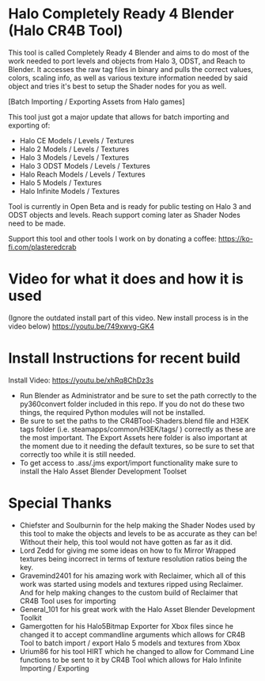 # Halo Completely Ready 4 Blender (Halo CR4B Tool)

This tool is called Completely Ready 4 Blender and aims to do most of the work needed to port levels and objects from Halo 3, ODST, and Reach to Blender.
It accesses the raw tag files in binary and pulls the correct values, colors, scaling info, as well as various texture information needed by said object and tries it's best to setup the Shader nodes for you as well.

[Batch Importing / Exporting Assets from Halo games]

This tool just got a major update that allows for batch importing and exporting of:
- Halo CE         Models / Levels / Textures
- Halo 2          Models / Levels / Textures
- Halo 3          Models / Levels / Textures
- Halo 3 ODST     Models / Levels / Textures
- Halo Reach      Models / Levels / Textures
- Halo 5          Models / Textures
- Halo Infinite   Models / Textures

Tool is currently in Open Beta and is ready for public testing on Halo 3 and ODST objects and levels. Reach support coming later as Shader Nodes need to be made.

Support this tool and other tools I work on by donating a coffee: https://ko-fi.com/plasteredcrab

# Video for what it does and how it is used
(Ignore the outdated install part of this video. New install process is in the video below)
https://youtu.be/749xwvg-GK4

# Install Instructions for recent build
Install Video: https://youtu.be/xhRq8ChDz3s
- Run Blender as Administrator and be sure to set the path correctly to the py360convert folder included in this repo. If you do not do these two things, the required Python modules will not be installed.
- Be sure to set the paths to the CR4BTool-Shaders.blend file and H3EK tags folder (i.e. steamapps/common/H3EK/tags/ ) correctly as these are the most important. The Export Assets here folder is also important at the moment due to it needing the default textures, so be sure to set that correctly too while it is still needed.
- To get access to .ass/.jms export/import functionality make sure to install the Halo Asset Blender Development Toolset

# Special Thanks
- Chiefster and Soulburnin for the help making the Shader Nodes used by this tool to make the objects and levels to be as accurate as they can be! Without their help, this tool would not have gotten as far as it did.
- Lord Zedd for giving me some ideas on how to fix Mirror Wrapped textures being incorrect in terms of texture resolution ratios being the key. 
- Gravemind2401 for his amazing work with Reclaimer, which all of this work was started using models and textures ripped using Reclaimer. And for help making changes to the custom build of Reclaimer that CR4B Tool uses for importing
- General_101 for his great work with the Halo Asset Blender Development Toolkit
- Gamergotten for his Halo5Bitmap Exporter for Xbox files since he changed it to accept commandline arguments which allows for CR4B Tool to batch import / export Halo 5 models and textures from Xbox
- Urium86 for his tool HIRT which he changed to allow for Command Line functions to be sent to it by CR4B Tool which allows for Halo Infinite Importing / Exporting
